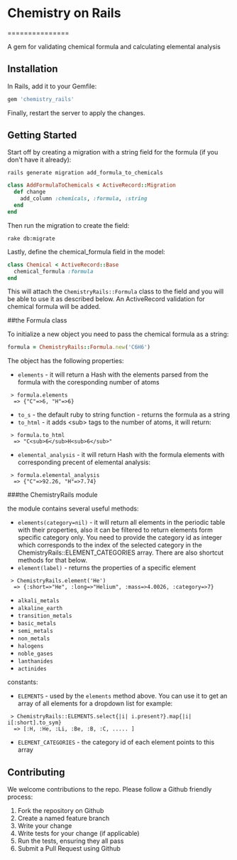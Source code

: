 # Chemistry on Rails
===============

A gem for validating chemical formula and calculating elemental analysis

## Installation

In Rails, add it to your Gemfile:

```ruby
gem 'chemistry_rails'
```

Finally, restart the server to apply the changes.

## Getting Started

Start off by creating a migration with a string field for the formula (if you don't have it already):

	rails generate migration add_formula_to_chemicals

```ruby
class AddFormulaToChemicals < ActiveRecord::Migration
  def change
    add_column :chemicals, :formula, :string
  end
end
```

Then run the migration to create the field:

	rake db:migrate

Lastly, define the chemical_formula field in the model:

```ruby
class Chemical < ActiveRecord::Base
  chemical_formula :formula
end
```

This will attach the `ChemistryRails::Formula` class to the field and you will be able to use it as described below. An ActiveRecord
validation for chemical formula will be added.

##the Formula class

To initialize a new object you need to pass the chemical formula as a string:

```ruby
formula = ChemistryRails::Formula.new('C6H6')
```

The object has the following properties:

 * `elements` - it will return a Hash with the elements parsed from the formula with the coresponding number of atoms
```
 > formula.elements
  => {"C"=>6, "H"=>6}
```
 * `to_s` - the default ruby to string function - returns the formula as a string
 * `to_html` - it adds \<sub\> tags to the number of atoms, it will return:
```
 > formula.to_html
  => "C<sub>6</sub>H<sub>6</sub>"
```
 * `elemental_analysis` - it will return Hash with the formula elements with corresponding precent of elemental analysis:
```
 > formula.elemental_analysis
  => {"C"=>92.26, "H"=>7.74}
```

###the ChemistryRails module

the module contains several useful methods:

 * `elements(category=nil)` - it will return all elements in the periodic table with their properties, also it can be filtered
 to return elements form specific category only. You need to provide the category id as integer which corresponds to the index
 of the selected category in the ChemistryRails::ELEMENT_CATEGORIES array. There are also shortcut methods for that below.
 * `element(label)` - returns the properties of a specific element
```
 > ChemistryRails.element('He')
  => {:short=>"He", :long=>"Helium", :mass=>4.0026, :category=>7}
```
 * `alkali_metals`
 * `alkaline_earth`
 * `transition_metals`
 * `basic_metals`
 * `semi_metals`
 * `non_metals`
 * `halogens`
 * `noble_gases`
 * `lanthanides`
 * `actinides`

constants:

 * `ELEMENTS` - used by the `elements` method above. You can use it to get an array of all elements for a dropdown list for example:
```
 > ChemistryRails::ELEMENTS.select{|i| i.present?}.map{|i| i[:short].to_sym}
  => [:H, :He, :Li, :Be, :B, :C, ..... ]
```
 * `ELEMENT_CATEGORIES` - the category id of each element points to this array

## Contributing

We welcome contributions to the repo. Please follow a Github friendly process:

1. Fork the repository on Github
2. Create a named feature branch
3. Write your change
4. Write tests for your change (if applicable)
5. Run the tests, ensuring they all pass
6. Submit a Pull Request using Github
